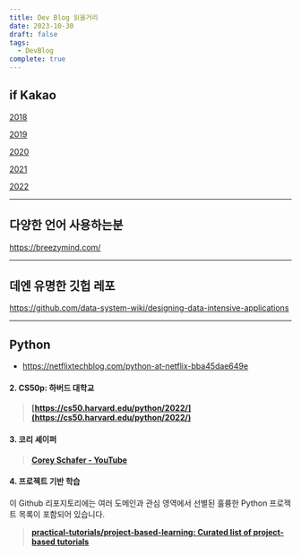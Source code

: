 ```yaml
---
title: Dev Blog 읽을거리
date: 2023-10-30
draft: false
tags:
  - DevBlog
complete: true
---
```


## if Kakao

[2018](https://elseif.kakao.com/2018/program)

[2019](https://elseif.kakao.com/2019/program)

[2020](https://elseif.kakao.com/2020/session)

[2021](https://elseif.kakao.com/2021)

[2022](https://if.kakao.com/session)

---

## 다양한 언어 사용하는분

https://breezymind.com/


---
## 데엔 유명한 깃헙 레포
https://github.com/data-system-wiki/designing-data-intensive-applications


---
## Python
- https://netflixtechblog.com/python-at-netflix-bba45dae649e

#### 2. CS50p: 하버드 대학교

> **[https://cs50.harvard.edu/python/2022/](https://cs50.harvard.edu/python/2022/)**

#### 3. 코리 셰이퍼

> **[Corey Schafer - YouTube](https://www.youtube.com/@coreyms)**

  
#### 4. 프로젝트 기반 학습

이 Github 리포지토리에는 여러 도메인과 관심 영역에서 선별된 훌륭한 Python 프로젝트 목록이 포함되어 있습니다.

> **[practical-tutorials/project-based-learning: Curated list of project-based tutorials](https://github.com/practical-tutorials/project-based-learning#python)**